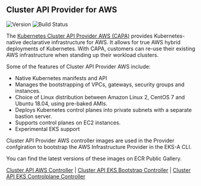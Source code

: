 ## **Cluster API Provider for AWS**
![Version](https://img.shields.io/badge/version-v0.6.4-blue)
![Build Status](https://codebuild.us-west-2.amazonaws.com/badges?uuid=eyJlbmNyeXB0ZWREYXRhIjoiOEtjdDI0NC9tSXE0MkJKU0hsL0RvL2pyV0pidEZzY2FnbG9YZk5IeVZvQVJwNDBZdkRRUXgra3pXeSs0dUtGbm1uSU1NRGRjbzJTeG9lcEhQVFEySEJzPSIsIml2UGFyYW1ldGVyU3BlYyI6InZUVnJxVkUvWDJQNDhmaUciLCJtYXRlcmlhbFNldFNlcmlhbCI6MX0%3D&branch=main)

The [Kubernetes Cluster API Provider AWS (CAPA)](https://github.com/kubernetes-sigs/cluster-api-provider-aws) provides Kubernetes-native declarative infrastructure for AWS. It allows for true AWS hybrid deployments of Kubernetes. With CAPA, customers can re-use their existing AWS infrastructure when standing up their workload clusters.

Some of the features of Cluster API Provider AWS include:
* Native Kubernetes manifests and API
* Manages the bootstrapping of VPCs, gateways, security groups and instances.
* Choice of Linux distribution between Amazon Linux 2, CentOS 7 and Ubuntu 18.04, using pre-baked AMIs.
* Deploys Kubernetes control planes into private subnets with a separate bastion server.
* Supports control planes on EC2 instances.
* Experimental EKS support

Cluster API Provider AWS controller images are used in the Provider confgiration to bootstrap the AWS Infrastructure Provider in the EKS-A CLI.

You can find the latest versions of these images on ECR Public Gallery.

[Cluster API AWS Controller](https://gallery.ecr.aws/l0g8r8j6/kubernetes-sigs/cluster-api-provider-aws/cluster-api-aws-controller) | 
[Cluster API EKS Bootstrap Controller](https://gallery.ecr.aws/l0g8r8j6/kubernetes-sigs/cluster-api-provider-aws/eks-bootstrap-controller) | 
[Cluster API EKS Controlplane Controller](https://gallery.ecr.aws/l0g8r8j6/kubernetes-sigs/cluster-api-provider-aws/eks-control-plane-controller)

